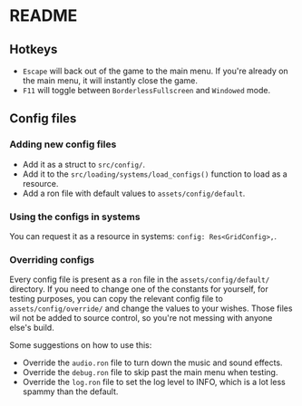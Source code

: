 # README

## Hotkeys

- `Escape` will back out of the game to the main menu. If you're already on the main menu, it will instantly close the
  game.
- `F11` will toggle between `BorderlessFullscreen` and `Windowed` mode.

## Config files

### Adding new config files

- Add it as a struct to `src/config/`.
- Add it to the `src/loading/systems/load_configs()` function to load as a resource.
- Add a ron file with default values to `assets/config/default`.

### Using the configs in systems

You can request it as a resource in systems: `config: Res<GridConfig>,`.

### Overriding configs

Every config file is present as a `ron` file in the `assets/config/default/` directory. If you need to change one of the
constants for yourself, for testing purposes, you can copy the relevant config file to `assets/config/override/` and
change the values to your wishes. Those files wil not be added to source control, so you're not messing with anyone
else's build.

Some suggestions on how to use this:

- Override the `audio.ron` file to turn down the music and sound effects.
- Override the `debug.ron` file to skip past the main menu when testing.
- Override the `log.ron` file to set the log level to INFO, which is a lot less spammy than the default.
